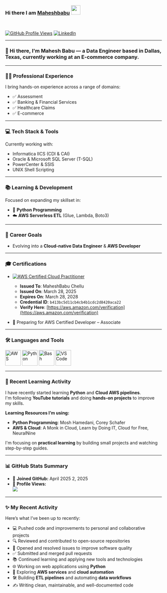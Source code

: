 ### Hi there I am [Maheshbabu](https://github.com/maheshbabu) <img src="https://raw.githubusercontent.com/MartinHeinz/MartinHeinz/master/wave.gif" width="30px">  
<br/>

[![GitHub Profile Views](https://komarev.com/ghpvc/?username=maheshbabu&label=PROFILE+VIEWS&style=for-the-badge&color=blueviolet)](https://github.com/maheshbabu)
[![LinkedIn](https://img.shields.io/badge/linkedin-%230077B5.svg?style=for-the-badge&logo=linkedin&logoColor=white)](https://www.linkedin.com/in/mahesh-babu-b499b5187/)

---

### 👋 Hi there, I'm Mahesh Babu — a **Data Engineer** based in **Dallas, Texas**, currently working at an **E-commerce company**.

---

### 👨‍💼 **Professional Experience**
I bring hands-on experience across a range of domains:
- ✅ Assessment
- ✅ Banking & Financial Services
- ✅ Healthcare Claims
- ✅ E-commerce

---

### 💻 **Tech Stack & Tools**
Currently working with:
- Informatica IICS (CDI & CAI)
- Oracle & Microsoft SQL Server (T-SQL)
- PowerCenter & SSIS
- UNIX Shell Scripting

---

### 📚 **Learning & Development**
Focused on expanding my skillset in:
- 🐍 **Python Programming**
- ☁️ **AWS Serverless ETL** (Glue, Lambda, Boto3)

---

### 🎯 **Career Goals**
- Evolving into a **Cloud-native Data Engineer** & **AWS Developer**


---

### 🎓 Certifications

- [![AWS Certified Cloud Practitioner](https://img.shields.io/badge/AWS_Cloud_Practitioner-Certified-yellow?logo=amazon-aws)](https://aws.amazon.com/verification)  
  - **Issued To**: MaheshBabu Chellu  
  - **Issued On**: March 28, 2025  
  - **Expires On**: March 28, 2028  
  - **Credential ID**: `b413bc5d11cb4cb4b1cdc2d8420aca22`  
  - **Verify Here**: [https://aws.amazon.com/verification](https://aws.amazon.com/verification)

- 🧠 Preparing for AWS Certified Developer – Associate

---

### 🛠️ Languages and Tools
<p>
  <img src="https://cdn.worldvectorlogo.com/logos/aws-2.svg" alt="AWS" width="50" height="50"/>
  <img src="https://cdn.worldvectorlogo.com/logos/python-5.svg" alt="Python" width="50" height="50"/>
  <img src="https://cdn.worldvectorlogo.com/logos/bash-1.svg" alt="Bash" width="50" height="50"/>
  <img src="https://cdn.worldvectorlogo.com/logos/visual-studio-code-1.svg" alt="VS Code" width="50" height="50"/>
</p>

---

### 📘 Recent Learning Activity

I have recently started learning **Python** and **Cloud AWS pipelines**.  
I'm following **YouTube tutorials** and doing **hands-on projects** to improve my skills.

**Learning Resources I’m using:**
- **Python Programming**: Mosh Hamedani, Corey Schafer  
- **AWS & Cloud**: A Monk in Cloud, Learn by Doing IT, Cloud for Free, NeuralNine

I'm focusing on **practical learning** by building small projects and watching step-by-step guides.

---

### 📊 GitHub Stats Summary

- 👤 **Joined GitHub:** April 2025 2, 2025
- 👀 **Profile Views:**  
  ![](https://komarev.com/ghpvc/?username=your-username&label=Profile%20views&color=0e75b6&style=flat)



---

### ✨ My Recent Activity
<!--START_SECTION:activity-->Here’s what I’ve been up to recently:
- 💻 Pushed code and improvements to personal and collaborative projects  
- 🔍 Reviewed and contributed to open-source repositories  
- 🐛 Opened and resolved issues to improve software quality  
- ✅ Submitted and merged pull requests  
- 📚 Continued learning and applying new tools and technologies  
- 🌐 Working on web applications using **Python**  
- 🚀 Exploring **AWS services** and **cloud automation**  
- 🛠️ Building **ETL pipelines** and automating **data workflows**  
- ✍️ Writing clean, maintainable, and well-documented code   <!--END_SECTION:activity-->
